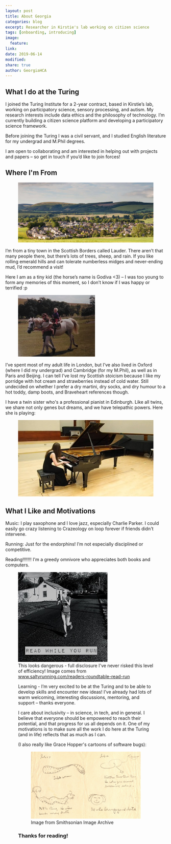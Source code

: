 ```yaml
---
layout: post
title: About Georgia
categories: blog
excerpt: Researcher in Kirstie's lab working on citizen science
tags: [onboarding, introducing]
image:
  feature:
link:
date: 2019-06-14
modified:
share: true
author: GeorgiaHCA
---
```


## What I do at the Turing

I joined the Turing Institute for a 2-year contract, based in Kirstie’s lab, working on participatory science, sensory processing, and autism. 
My research interests include data ethics and the philosophy of technology. 
I’m currently building a citizen science platform and developing a participatory science framework.


Before joining the Turing I was a civil servant, and I studied English literature for my undergrad and M.Phil degrees.


I am open to collaborating and am interested in helping out with projects and papers – so get in touch if you’d like to join forces!


## Where I'm From


<figure>
  <img src="/images/About_Georgia/Lauder.jpg"
       alt="Lauder">
</figure>


I’m from a tiny town in the Scottish Borders called Lauder. There aren’t that many people there, but there’s lots of trees, sheep, and rain. 
If you like rolling emerald hills and can tolerate numberless midges and never-ending mud, I’d recommend a visit!


Here I am as a tiny kid (the horse’s name is Godiva <3) – I was too young to form any memories of this moment, so I don’t know if I was happy or terrified :p

<figure>
  <img src="/images/About_Georgia/Godiva.jpg"
       alt="Godiva">
</figure>


I’ve spent most of my adult life in London, but I’ve also lived in Oxford (where I did my undergrad) and Cambridge (for my M.Phil), as well as in Paris and Beijing. 
I can tell I’ve lost my Scottish stoicism because I like my porridge with hot cream and strawberries instead of cold water. 
Still undecided on whether I prefer a dry martini, dry socks, and dry humour to a hot toddy, damp boots, and Braveheart references though.


I have a twin sister who's a professional pianist in Edinburgh. 
Like all twins, we share not only genes but dreams, and we have telepathic powers. Here she is playing:

<figure>
  <img src="/images/About_Georgia/AilsaPiano.jpg"
       alt="Ailsa">
</figure>


## What I Like and Motivations


Music: I play saxophone and I love jazz, especially Charlie Parker. 
I could easily go crazy listening to Crazeology on loop forever if friends didn't intervene.

Running: Just for the endorphins! I’m not especially disciplined or competitive.

Reading!!!!!!! I'm a greedy omnivore who appreciates both books and computers.


<figure>
  <img src="/images/About_Georgia/ReadWhileYouRun.jpg">
  <figcaption>This looks dangerous - full disclosure I've never risked this level of efficiency!
  Image comes from <a href="http://www.saltyrunning.com/readers-roundtable-read-run">www.saltyrunning.com/readers-roundtable-read-run</a>


Learning - I’m very excited to be at the Turing and to be able to develop skills and encounter new ideas! 
I’ve already had lots of warm welcoming, interesting discussions, mentoring, and support – thanks everyone.


I care about inclusivity – in science, in tech, and in general. 
I believe that everyone should be empowered to reach their potential, and that progress for us all depends on it. 
One of my motivations is to make sure all the work I do here at the Turing (and in life) reflects that as much as I can.


(I also really like Grace Hopper's cartoons of software bugs):


<figure>
  <img src="/images/About_Georgia/GraceHopperBugs.jpg">
  <figcaption>Image from Smithsonian Image Archive</figcaption>
</figure>



### Thanks for reading!






